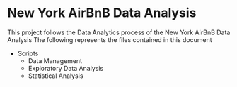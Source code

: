 # New York AirBnB Data Analysis
This project follows the Data Analytics process of the New York AirBnB Data Analysis
The following represents the files contained in this document
- Scripts
  - Data Management
  - Exploratory Data Analysis
  - Statistical Analysis
